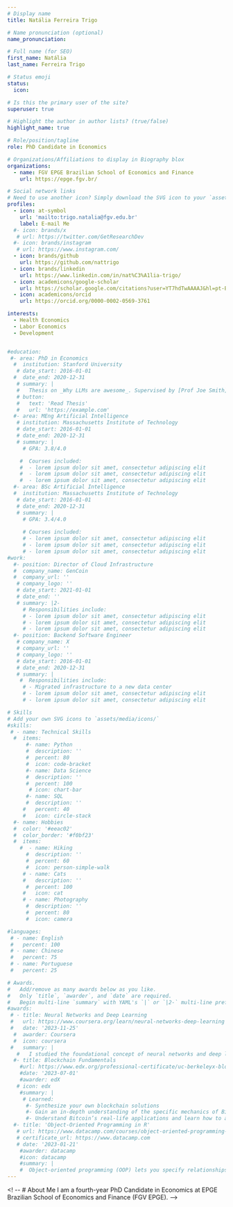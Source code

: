 ```yaml
---
# Display name
title: Natália Ferreira Trigo

# Name pronunciation (optional)
name_pronunciation: 

# Full name (for SEO)
first_name: Natália
last_name: Ferreira Trigo

# Status emoji
status:
  icon: 

# Is this the primary user of the site?
superuser: true

# Highlight the author in author lists? (true/false)
highlight_name: true

# Role/position/tagline
role: PhD Candidate in Economics

# Organizations/Affiliations to display in Biography blox
organizations:
  - name: FGV EPGE Brazilian School of Economics and Finance 
    url: https://epge.fgv.br/

# Social network links
# Need to use another icon? Simply download the SVG icon to your `assets/media/icons/` folder.
profiles:
  - icon: at-symbol
    url: 'mailto:trigo.natalia@fgv.edu.br'
    label: E-mail Me
  #- icon: brands/x 
   # url: https://twitter.com/GetResearchDev
  #- icon: brands/instagram
   # url: https://www.instagram.com/
  - icon: brands/github
    url: https://github.com/nattrigo
  - icon: brands/linkedin
    url: https://www.linkedin.com/in/nat%C3%A1lia-trigo/
  - icon: academicons/google-scholar
    url: https://scholar.google.com/citations?user=YT7hdTwAAAAJ&hl=pt-BR
  - icon: academicons/orcid
    url: https://orcid.org/0000-0002-0569-3761

interests:
  - Health Economics
  - Labor Economics
  - Development 


#education:
 #- area: PhD in Economics
  #  institution: Stanford University
   # date_start: 2016-01-01
  #  date_end: 2020-12-31
   # summary: |
   #   Thesis on _Why LLMs are awesome_. Supervised by [Prof Joe Smith](https://example.com). Presented papers at 5 IEEE conferences with the contributions being published in 2 Springer journals.
   # button:
   #   text: 'Read Thesis'
   #   url: 'https://example.com'
  #- area: MEng Artificial Intelligence
   # institution: Massachusetts Institute of Technology
   # date_start: 2016-01-01
   # date_end: 2020-12-31
   # summary: |
     # GPA: 3.8/4.0

    #  Courses included:
    #  - lorem ipsum dolor sit amet, consectetur adipiscing elit
    #  - lorem ipsum dolor sit amet, consectetur adipiscing elit
    #  - lorem ipsum dolor sit amet, consectetur adipiscing elit
  #- area: BSc Artificial Intelligence
  #  institution: Massachusetts Institute of Technology
   # date_start: 2016-01-01
   # date_end: 2020-12-31
   # summary: |
     # GPA: 3.4/4.0
      
     # Courses included:
     # - lorem ipsum dolor sit amet, consectetur adipiscing elit
     # - lorem ipsum dolor sit amet, consectetur adipiscing elit
     # - lorem ipsum dolor sit amet, consectetur adipiscing elit
#work:
  #- position: Director of Cloud Infrastructure
  #  company_name: GenCoin
  #  company_url: ''
   # company_logo: ''
   # date_start: 2021-01-01
   # date_end: ''
   # summary: |2-
     # Responsibilities include:
     # - lorem ipsum dolor sit amet, consectetur adipiscing elit
     # - lorem ipsum dolor sit amet, consectetur adipiscing elit
     # - lorem ipsum dolor sit amet, consectetur adipiscing elit
  #- position: Backend Software Engineer
   # company_name: X
   # company_url: ''
   # company_logo: ''
   # date_start: 2016-01-01
   # date_end: 2020-12-31
   # summary: |
    #  Responsibilities include:
     # - Migrated infrastructure to a new data center
     # - lorem ipsum dolor sit amet, consectetur adipiscing elit
     # - lorem ipsum dolor sit amet, consectetur adipiscing elit

# Skills
# Add your own SVG icons to `assets/media/icons/`
#skills:
 # - name: Technical Skills
  #  items:
      #- name: Python
      #  description: ''
      #  percent: 80
      #  icon: code-bracket
      #- name: Data Science
      #  description: ''
      #  percent: 100
       # icon: chart-bar
      #- name: SQL
      #  description: ''
     #   percent: 40
     #   icon: circle-stack
  #- name: Hobbies
  #  color: '#eeac02'
  #  color_border: '#f0bf23'
  #  items:
    #  - name: Hiking
      #  description: ''
      #  percent: 60
      #  icon: person-simple-walk
     # - name: Cats
     #   description: ''
      #  percent: 100
     #   icon: cat
     # - name: Photography
      #  description: ''
      #  percent: 80
      #  icon: camera

#languages:
 # - name: English
 #   percent: 100
 # - name: Chinese
 #   percent: 75
 # - name: Portuguese
 #   percent: 25

# Awards.
#   Add/remove as many awards below as you like.
#   Only `title`, `awarder`, and `date` are required.
#   Begin multi-line `summary` with YAML's `|` or `|2-` multi-line prefix and indent 2 spaces below.
#awards:
 # - title: Neural Networks and Deep Learning
 #   url: https://www.coursera.org/learn/neural-networks-deep-learning
 #   date: '2023-11-25'
  #  awarder: Coursera
  #  icon: coursera
 #   summary: |
   #   I studied the foundational concept of neural networks and deep learning. By the end, I was familiar with the significant technological trends driving the rise of deep learning; build, train, and apply fully connected deep neural networks; implement efficient (vectorized) neural networks; identify key parameters in a neural network’s architecture; and apply deep learning to your own applications.
  #- title: Blockchain Fundamentals
    #url: https://www.edx.org/professional-certificate/uc-berkeleyx-blockchain-fundamentals
    #date: '2023-07-01'
    #awarder: edX
   # icon: edx
    #summary: |
     # Learned:
      #- Synthesize your own blockchain solutions
      #- Gain an in-depth understanding of the specific mechanics of Bitcoin
      #- Understand Bitcoin’s real-life applications and learn how to attack and destroy Bitcoin, Ethereum, smart contracts and Dapps, and alternatives to Bitcoin’s Proof-of-Work consensus algorithm
  #- title: 'Object-Oriented Programming in R'
   # url: https://www.datacamp.com/courses/object-oriented-programming-with-s3-and-r6-in-r
   # certificate_url: https://www.datacamp.com
   # date: '2023-01-21'
    #awarder: datacamp
    #icon: datacamp
    #summary: |
    #  Object-oriented programming (OOP) lets you specify relationships between functions and the objects that they can act on, helping you manage complexity in your code. This is an intermediate level course, providing an introduction to OOP, using the S3 and R6 systems. S3 is a great day-to-day R programming tool that simplifies some of the functions that you write. R6 is especially useful for industry-specific analyses, working with web APIs, and building GUIs.
---
```

<! -- # About Me
I am a fourth-year PhD Candidate in Economics at EPGE Brazilian School of Economics and Finance (FGV EPGE). 
 -->